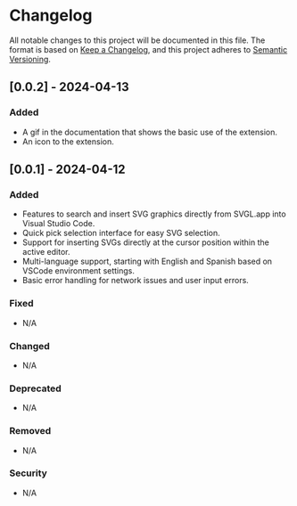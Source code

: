 # Changelog

All notable changes to this project will be documented in this file. The format is based on [Keep a Changelog](https://keepachangelog.com/en/1.0.0/), and this project adheres to [Semantic Versioning](https://semver.org/spec/v2.0.0.html).

## [0.0.2] - 2024-04-13

### Added

- A gif in the documentation that shows the basic use of the extension.
- An icon to the extension.

## [0.0.1] - 2024-04-12

### Added

- Features to search and insert SVG graphics directly from SVGL.app into Visual Studio Code.
- Quick pick selection interface for easy SVG selection.
- Support for inserting SVGs directly at the cursor position within the active editor.
- Multi-language support, starting with English and Spanish based on VSCode environment settings.
- Basic error handling for network issues and user input errors.

### Fixed

- N/A

### Changed

- N/A

### Deprecated

- N/A

### Removed

- N/A

### Security

- N/A
